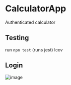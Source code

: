 # CalculatorApp

Authenticated calculator

## Testing

run `npm test`
(runs jest)
lcov

## Login

![image](https://user-images.githubusercontent.com/31905825/64465452-9515a500-d0c1-11e9-8294-03e92e97ab1b.png)
